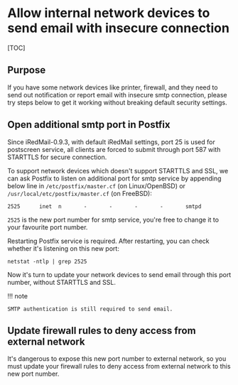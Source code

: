 # Allow internal network devices to send email with insecure connection

[TOC]

## Purpose

If you have some network devices like printer, firewall, and they need to
send out notification or report email with insecure smtp connection, please
try steps below to get it working without breaking default security settings.

## Open additional smtp port in Postfix

Since iRedMail-0.9.3, with default iRedMail settings, port 25 is used for
postscreen service, all clients are forced to submit through port 587 with
STARTTLS for secure connection.

To support network devices which doesn't support STARTTLS and SSL, we can ask
Postfix to listen on additional port for smtp service by appending below line
in `/etc/postfix/master.cf` (on Linux/OpenBSD) or
`/usr/local/etc/postfix/master.cf` (on FreeBSD):

```
2525      inet  n       -       -       -       -       smtpd
```

`2525` is the new port number for smtp service, you're free to change it to
your favourite port number.

Restarting Postfix service is required. After restarting, you can check whether
it's listening on this new port:

```
netstat -ntlp | grep 2525
```

Now it's turn to update your network devices to send email through this port
number, without STARTTLS and SSL.

!!! note

    SMTP authentication is still required to send email.

## Update firewall rules to deny access from external network

It's dangerous to expose this new port number to external network, so you must
update your firewall rules to deny access from external network to this new
port number.
